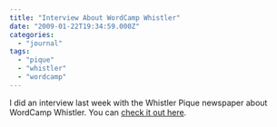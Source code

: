 ```yaml
---
title: "Interview About WordCamp Whistler"
date: "2009-01-22T19:34:59.000Z"
categories: 
  - "journal"
tags: 
  - "pique"
  - "whistler"
  - "wordcamp"
---
```


I did an interview last week with the Whistler Pique newspaper about WordCamp Whistler. You can [check it out here](http://www.piquenewsmagazine.com/pique/index.php?cat=C_Entertainment&content=Wordcamp+1604).

